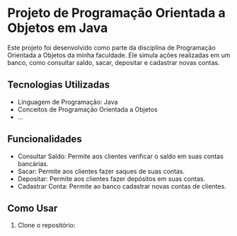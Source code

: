 # Projeto de Programação Orientada a Objetos em Java

Este projeto foi desenvolvido como parte da disciplina de Programação Orientada a Objetos da minha faculdade. Ele simula ações realizadas em um banco, como consultar saldo, sacar, depositar e cadastrar novas contas.

## Tecnologias Utilizadas

- Linguagem de Programação: Java
- Conceitos de Programação Orientada a Objetos
- ...

## Funcionalidades

- Consultar Saldo: Permite aos clientes verificar o saldo em suas contas bancárias.
- Sacar: Permite aos clientes fazer saques de suas contas.
- Depositar: Permite aos clientes fazer depósitos em suas contas.
- Cadastrar Conta: Permite ao banco cadastrar novas contas de clientes.

## Como Usar

1. Clone o repositório:

